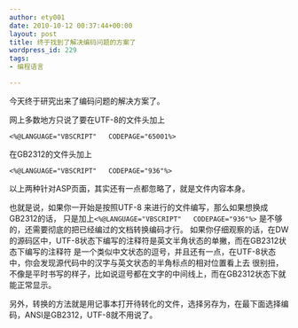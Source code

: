 ```yaml
---
author: ety001
date: 2010-10-12 00:37:44+00:00
layout: post
title: 终于找到了解决编码问题的方案了
wordpress_id: 229
tags:
- 编程语言

---
```


今天终于研究出来了编码问题的解决方案了。

网上多数地方只说了要在UTF-8的文件头加上

```
<%@LANGUAGE="VBSCRIPT"   CODEPAGE="65001%>
```

在GB2312的文件头加上

```
<%@LANGUAGE="VBSCRIPT"   CODEPAGE="936"%>
```

以上两种针对ASP页面，其实还有一点都忽略了，就是文件内容本身。

也就是说，如果你一开始是按照UTF-8 来进行的文件编写，那么如果想换成GB2312的话，
只是加上`<%@LANGUAGE="VBSCRIPT"   CODEPAGE="936"%>` 是不够的，还需要彻底的把已经编过的文档转换编码才行。
如果你仔细观察的话，在DW的源码区中，UTF-8状态下编写的注释符是英文半角状态的单撇，而在GB2312状态下编写的注释符
是一个类似中文状态的逗号，并且还有一点，在UTF-8状态中，你会发现源代码中的汉字与英文状态的半角标点的相对位置看上去
很别扭，不像是平时书写的样子，比如说逗号都在文字的中间线上，而在GB2312状态下就能正常显示。

另外，转换的方法就是用记事本打开待转化的文件，选择另存为，在最下面选择编码，ANSI是GB2312，UTF-8就不用说了。
